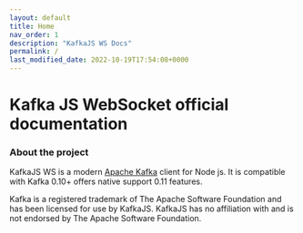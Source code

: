 ```yaml
---
layout: default
title: Home
nav_order: 1
description: "KafkaJS WS Docs"
permalink: /
last_modified_date: 2022-10-19T17:54:08+0000
---
```


# Kafka JS WebSocket official documentation



### About the project

KafkaJS WS is a modern [Apache Kafka](https://kafka.apache.org/) client for Node js. It is compatible with Kafka 0.10+ offers native support 0.11 features.

Kafka is a registered trademark of The Apache Software Foundation and has been licensed for use by KafkaJS. KafkaJS has no affiliation with and is not endorsed by The Apache Software Foundation.